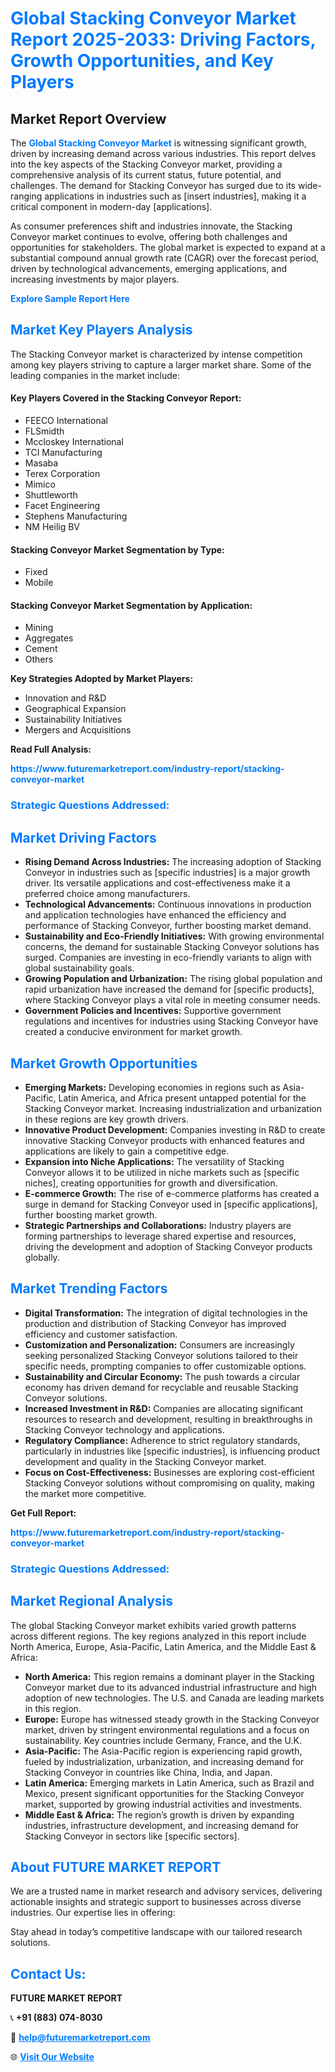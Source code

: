 <h1 style="color: #007BFF;">Global Stacking Conveyor Market Report 2025-2033: Driving Factors, Growth Opportunities, and Key Players</h1>

<section id="overview">
<h2>Market Report Overview</h2>
<p>The <a href="https://www.futuremarketreport.com/industry-report/stacking-conveyor-market" style="color: #007BFF; text-decoration: none;"><strong>Global Stacking Conveyor Market</strong></a> is witnessing significant growth, driven by increasing demand across various industries. This report delves into the key aspects of the Stacking Conveyor market, providing a comprehensive analysis of its current status, future potential, and challenges. The demand for Stacking Conveyor has surged due to its wide-ranging applications in industries such as [insert industries], making it a critical component in modern-day [applications].</p>
<p>As consumer preferences shift and industries innovate, the Stacking Conveyor market continues to evolve, offering both challenges and opportunities for stakeholders. The global market is expected to expand at a substantial compound annual growth rate (CAGR) over the forecast period, driven by technological advancements, emerging applications, and increasing investments by major players.</p>
</section>

<section id="overview">
<p><a href="https://www.futuremarketreport.com/request-sample/reportId=42794" style="color: #007BFF; text-decoration: none;"><strong>Explore Sample Report Here</strong></a></p>
</section>

<section id="key-players">
<h2 style="color: #007BFF;">Market Key Players Analysis</h2>
<p>The Stacking Conveyor market is characterized by intense competition among key players striving to capture a larger market share. Some of the leading companies in the market include:</p>
<h4>Key Players Covered in the Stacking Conveyor Report:</h4>
<ul><li>FEECO International</li><li>FLSmidth</li><li>Mccloskey International</li><li>TCI Manufacturing</li><li>Masaba</li><li>Terex Corporation</li><li>Mimico</li><li>Shuttleworth</li><li>Facet Engineering</li><li>Stephens Manufacturing</li><li>NM Heilig BV</li></ul>
<h4>Stacking Conveyor Market Segmentation by Type:</h4>
<ul><li>Fixed</li><li>Mobile</li></ul>

<h4>Stacking Conveyor Market Segmentation by Application:</h4>
<ul><li>Mining</li><li>Aggregates</li><li>Cement</li><li>Others</li></ul>
<p><strong>Key Strategies Adopted by Market Players:</strong></p>
<ul>
<li>Innovation and R&D</li>
<li>Geographical Expansion</li>
<li>Sustainability Initiatives</li>
<li>Mergers and Acquisitions</li>
</ul>
</section>

<section>
<p><strong>Read Full Analysis: </strong></p><a href="https://www.futuremarketreport.com/industry-report/stacking-conveyor-market" style="color: #007BFF; text-decoration: none;"><strong>https://www.futuremarketreport.com/industry-report/stacking-conveyor-market</strong></a>
<h3 style="color: #007BFF;">Strategic Questions Addressed:</h3>
</section>

<section id="driving-factors">
<h2 style="color: #007BFF;">Market Driving Factors</h2>
<ul>
<li><strong>Rising Demand Across Industries:</strong> The increasing adoption of Stacking Conveyor in industries such as [specific industries] is a major growth driver. Its versatile applications and cost-effectiveness make it a preferred choice among manufacturers.</li>
<li><strong>Technological Advancements:</strong> Continuous innovations in production and application technologies have enhanced the efficiency and performance of Stacking Conveyor, further boosting market demand.</li>
<li><strong>Sustainability and Eco-Friendly Initiatives:</strong> With growing environmental concerns, the demand for sustainable Stacking Conveyor solutions has surged. Companies are investing in eco-friendly variants to align with global sustainability goals.</li>
<li><strong>Growing Population and Urbanization:</strong> The rising global population and rapid urbanization have increased the demand for [specific products], where Stacking Conveyor plays a vital role in meeting consumer needs.</li>
<li><strong>Government Policies and Incentives:</strong> Supportive government regulations and incentives for industries using Stacking Conveyor have created a conducive environment for market growth.</li>
</ul>
</section>

<section id="growth-opportunities">
<h2 style="color: #007BFF;">Market Growth Opportunities</h2>
<ul>
<li><strong>Emerging Markets:</strong> Developing economies in regions such as Asia-Pacific, Latin America, and Africa present untapped potential for the Stacking Conveyor market. Increasing industrialization and urbanization in these regions are key growth drivers.</li>
<li><strong>Innovative Product Development:</strong> Companies investing in R&D to create innovative Stacking Conveyor products with enhanced features and applications are likely to gain a competitive edge.</li>
<li><strong>Expansion into Niche Applications:</strong> The versatility of Stacking Conveyor allows it to be utilized in niche markets such as [specific niches], creating opportunities for growth and diversification.</li>
<li><strong>E-commerce Growth:</strong> The rise of e-commerce platforms has created a surge in demand for Stacking Conveyor used in [specific applications], further boosting market growth.</li>
<li><strong>Strategic Partnerships and Collaborations:</strong> Industry players are forming partnerships to leverage shared expertise and resources, driving the development and adoption of Stacking Conveyor products globally.</li>
</ul>
</section>

<section id="trending-factors">
<h2 style="color: #007BFF;">Market Trending Factors</h2>
<ul>
<li><strong>Digital Transformation:</strong> The integration of digital technologies in the production and distribution of Stacking Conveyor has improved efficiency and customer satisfaction.</li>
<li><strong>Customization and Personalization:</strong> Consumers are increasingly seeking personalized Stacking Conveyor solutions tailored to their specific needs, prompting companies to offer customizable options.</li>
<li><strong>Sustainability and Circular Economy:</strong> The push towards a circular economy has driven demand for recyclable and reusable Stacking Conveyor solutions.</li>
<li><strong>Increased Investment in R&D:</strong> Companies are allocating significant resources to research and development, resulting in breakthroughs in Stacking Conveyor technology and applications.</li>
<li><strong>Regulatory Compliance:</strong> Adherence to strict regulatory standards, particularly in industries like [specific industries], is influencing product development and quality in the Stacking Conveyor market.</li>
<li><strong>Focus on Cost-Effectiveness:</strong> Businesses are exploring cost-efficient Stacking Conveyor solutions without compromising on quality, making the market more competitive.</li>
</ul>
</section>

<section>
<p><strong>Get Full Report: </strong></p><a href="https://www.futuremarketreport.com/industry-report/stacking-conveyor-market" style="color: #007BFF; text-decoration: none;"><strong>https://www.futuremarketreport.com/industry-report/stacking-conveyor-market</strong></a>
<h3 style="color: #007BFF;">Strategic Questions Addressed:</h3>
</section>


<section id="regional-analysis">
<h2 style="color: #007BFF;">Market Regional Analysis</h2>
<p>The global Stacking Conveyor market exhibits varied growth patterns across different regions. The key regions analyzed in this report include North America, Europe, Asia-Pacific, Latin America, and the Middle East & Africa:</p>
<ul>
<li><strong>North America:</strong> This region remains a dominant player in the Stacking Conveyor market due to its advanced industrial infrastructure and high adoption of new technologies. The U.S. and Canada are leading markets in this region.</li>
<li><strong>Europe:</strong> Europe has witnessed steady growth in the Stacking Conveyor market, driven by stringent environmental regulations and a focus on sustainability. Key countries include Germany, France, and the U.K.</li>
<li><strong>Asia-Pacific:</strong> The Asia-Pacific region is experiencing rapid growth, fueled by industrialization, urbanization, and increasing demand for Stacking Conveyor in countries like China, India, and Japan.</li>
<li><strong>Latin America:</strong> Emerging markets in Latin America, such as Brazil and Mexico, present significant opportunities for the Stacking Conveyor market, supported by growing industrial activities and investments.</li>
<li><strong>Middle East & Africa:</strong> The region’s growth is driven by expanding industries, infrastructure development, and increasing demand for Stacking Conveyor in sectors like [specific sectors].</li>
</ul>
</section>

<footer>
<h2 style="color: #007BFF;">About FUTURE MARKET REPORT</h2>
<p>We are a trusted name in market research and advisory services, delivering actionable insights and strategic support to businesses across diverse industries. Our expertise lies in offering:</p>

<p>Stay ahead in today’s competitive landscape with our tailored research solutions.</p>

<h2 style="color: #007BFF;">Contact Us:</h2>
<p><strong>FUTURE MARKET REPORT</strong></p>
<p>📞 <strong>+91 (883) 074-8030</strong></p>
<p>📧 <strong><a href="mailto:help@futuremarketreport.com" style="color: #007BFF;">help@futuremarketreport.com</a></strong></p>
<p>🌐 <strong><a href="https://www.futuremarketreport.com/" style="color: #007BFF;">Visit Our Website</a></strong></p>
</footer>